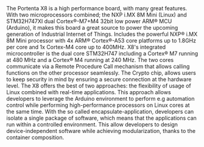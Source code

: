 <FeatureDescription>
  The Portenta X8 is a high performance board, with many great features. With two microprocessors combined; the NXP i.MX 8M Mini (Linux) and STM32H747XI dual Cortex®-M7+M4 32bit low power ARM® MCU (Arduino), it makes this board a great source to power the upcoming generation of Industrial Internet of Things.
</FeatureDescription>

<FeatureList>
  <Feature title="NXP® i.MX 8M Mini" image="core">
    Includes the powerful NXP® i.MX 8M Mini processor with 4x ARM® Cortex®-A53 core platforms up to 1.8GHz per core and 1x Cortex-M4 core up to 400MHz. 
    <FeatureLink title="Datasheet" url="https://docs.arduino.cc/resources/datasheets/cortexa53.pdf" download blank/>
  </Feature>

  <Feature title="STM32H747XI dual Cortex®-M7+M4 32bit low power Arm® MCU" image="mcu">
    X8's integrated microcontroller is the dual core STM32H747 including a Cortex® M7 running at 480 MHz and a Cortex® M4 running at 240 MHz. The two cores communicate via a Remote Procedure Call mechanism that allows calling functions on the other processor seamlessly.
    <FeatureLink title="Datasheet" url="https://docs.arduino.cc/resources/datasheets/Arduino-Portenta-H7_Datasheet_stm32h747xi.pdf" download/>
  </Feature>

  <Feature title="NXP SE050C2" image="crypto-chip">
    The Crypto chip, allows users to keep security in mind by ensuring a secure connection at the hardware level.
    <FeatureLink title="Datasheet" url="https://docs.arduino.cc/resources/datasheets/SE050-DATASHEET.pdf" download blank/>
  </Feature>

  <Feature title="Two industrial-grade products in one" image="communication">
    The X8 offers the best of two approaches: the flexibility of usage of Linux combined with real-time applications. This approach allows developers to leverage the Arduino environment to perform e.g automation control while performing high-performance processors on Linux cores at the same time. 
  </Feature>

  <Feature title="Containerizing system" image="configurability">
    With the so called encapsulate-application, developers can isolate a single package of software, which means that the applications can run within a controlled environment. This allow developers to design device-independent software while achieving modularization, thanks to the container composition.  
  </Feature>
</FeatureList>
